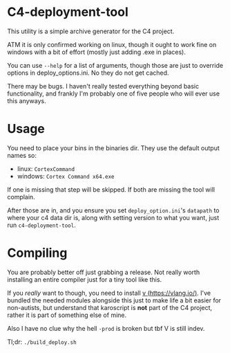 # C4-deployment-tool
This utility is a simple archive generator for the C4 project.

ATM it is only confirmed working on linux, though it ought to work fine
on windows with a bit of effort (mostly just adding .exe in places).

You can use `--help` for a list of arguments, though those are just to
override options in deploy_options.ini. No they do not get cached.


There may be bugs. I haven't really tested everything beyond basic functionality,
and frankly I'm probably one of five people who will ever use this anyways.

# Usage
You need to place your bins in the binaries dir. They use the default output
names so:
- linux: `CortexCommand`
- windows: `Cortex Command x64.exe`

If one is missing that step will be skipped. If both are missing the tool
will complain.

After those are in, and you ensure you set `deploy_option.ini`'s `datapath`
to where your c4 data dir is, along with setting version to what you want,
just run `c4-deployment-tool`.


# Compiling
You are probably better off just grabbing a release. Not really worth installing
an entire compiler just for a tiny tool like this.

If you *really* want to though, you need to install [v (https://vlang.io/)](https://vlang.io/).
I've bundled the needed modules alongside this just to make life a bit easier
for non-autists, but understand that karoscript is **not** part of the C4 project,
rather it is part of something else of mine.

Also I have no clue why the hell `-prod` is broken but tbf V is still indev.



Tl;dr: `./build_deploy.sh`
